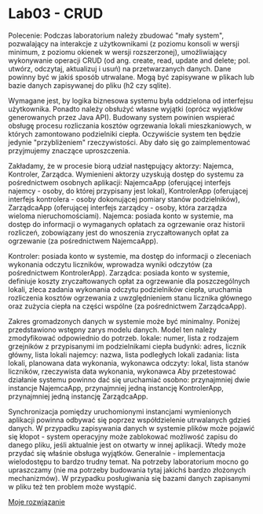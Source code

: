 # Lab03 - CRUD

Polecenie:
Podczas laboratorium należy zbudować "mały system", pozwalający na interakcje z użytkownikami (z poziomu konsoli w wersji minimum, z poziomu okienek w wersji rozszerzonej), umożliwiający wykonywanie operacji CRUD (od ang. create, read, update and delete; pol. utwórz, odczytaj, aktualizuj i usuń) na przetwarzanych danych. Dane powinny być w jakiś sposób utrwalane. Mogą być zapisywane w plikach lub bazie danych zapisywanej do pliku (h2 czy sqlite).

Wymagane jest, by logika biznesowa systemu była oddzielona od interfejsu użytkownika. Ponadto należy obsłużyć własne wyjątki (oprócz wyjątków generowanych przez Java API).
Budowany system powinien wspierać obsługę procesu rozliczania kosztów ogrzewania lokali mieszkaniowych, w których zamontowano podzielniki ciepła. Oczywiście system ten będzie jedynie "przybliżeniem" rzeczywistości. Aby dało się go zaimplementować przyjmujemy znaczące uproszczenia.

Zakładamy, że w procesie biorą udział następujący aktorzy: Najemca, Kontroler, Zarządca.
Wymienieni aktorzy uzyskują dostęp do systemu za pośrednictwem osobnych aplikacji: NajemcaApp (oferującej interfejs najemcy - osoby, do której przypisany jest lokal), KontrolerApp (oferującej interfejs kontrolera - osoby dokonującej pomiary stanów podzielników), ZarządcaApp (oferującej interfejs zarządcy - osoby, która zarządza wieloma nieruchomościami).
Najemca: posiada konto w systemie, ma dostęp do informacji o wymaganych opłatach za ogrzewanie oraz historii rozliczeń, zobowiązany jest do wnoszenia zryczałtowanych opłat za ogrzewanie (za pośrednictwem NajemcaApp).

Kontroler: posiada konto w systemie, ma dostęp do informacji o zleceniach wykonania odczytu liczników, wprowadza wyniki odczytów (za pośrednictwem KontrolerApp).
Zarządca: posiada konto w systemie, definiuje koszty zryczałtowanych opłat za ogrzewanie dla poszczególnych lokali, zleca zadania wykonania odczytu podzielników ciepła, uruchamia rozliczenia kosztów ogrzewania z uwzględnieniem stanu licznika głównego oraz zużycia ciepła na części wspólne (za pośrednictwem ZarządcaApp).

Zakres gromadzonych danych w systemie może być minimalny. Poniżej przedstawiono wstępny zarys modelu danych. Model ten należy zmodyfikować odpowiednio do potrzeb.
lokale: numer, lista z rodzajem grzejników z przypisanymi im podzielnikami ciepła
budynki: adres, licznik główny, lista lokali
najemcy: nazwa, lista podległych lokali
zadania: lista lokali, planowana data wykonania, wykonawca
odczyty: lokal, lista stanów liczników, rzeczywista data wykonania, wykonawca
Aby przetestować działanie systemu powinno dać się uruchamiać osobno: przynajmniej dwie instancje NajemcaApp, przynajmniej jedną instancję KontrolerApp, przynajmniej jedną instancję ZarządcaApp.

Synchronizacja pomiędzy uruchomionymi instancjami wymienionych aplikacji powinna odbywać się poprzez współdzielenie utrwalanych gdzieś danych. W przypadku zapisywania danych w systemie plików może pojawić się kłopot - system operacyjny może zablokować możliwość zapisu do danego pliku, jeśli aktualnie jest on otwarty w innej aplikacji. Wtedy może przydać się właśnie obsługa wyjątków. Generalnie - implementacja wielodostępu to bardzo trudny temat. Na potrzeby laboratorium mocno go upraszczamy (nie ma potrzeby budowania tytaj jakichś bardzo złożonych mechanizmów). W przypadku posługiwania się bazami danych zapisanymi w pliku też ten problem może wystąpić.

[Moje rozwiązanie](Lab03)